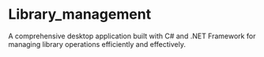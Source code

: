 # Library_management
A comprehensive desktop application built with C# and .NET Framework for managing library operations efficiently and effectively.
